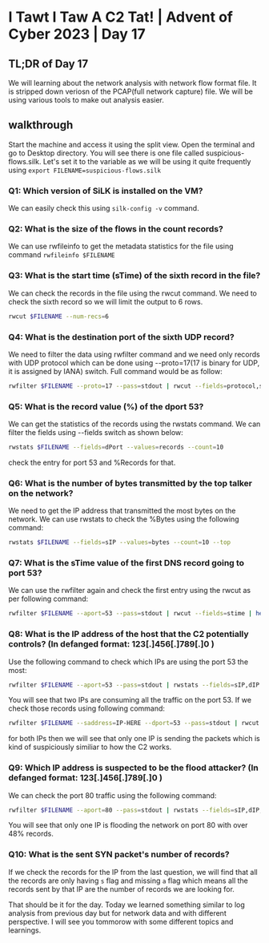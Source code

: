 # I Tawt I Taw A C2 Tat! | Advent of Cyber 2023 | Day 17

## TL;DR of Day 17

We will learning about the network analysis with network flow format file. It is stripped down veriosn of the PCAP(full network capture) file. We will be using various tools to make out analysis easier.

## walkthrough

Start the machine and access it using the split view. Open the terminal and go to Desktop directory. You will see there is one file called suspicious-flows.silk. Let's set it to the variable as we will be using it quite frequently using `export FILENAME=suspicious-flows.silk`

### Q1: Which version of SiLK is installed on the VM?

We can easily check this using `silk-config -v` command.

### Q2: What is the size of the flows in the count records?
We can use rwfileinfo to get the metadata statistics for the file using command `rwfileinfo $FILENAME`


### Q3: What is the start time (sTime) of the sixth record in the file?
We can check the records in the file using the rwcut command. We need to check the sixth record so we will limit the output to 6 rows.

```bash
rwcut $FILENAME --num-recs=6
```

### Q4: What is the destination port of the sixth UDP record?

We need to filter the data using rwfilter command and we need only records with UDP protocol which can be done using --proto=17(17 is binary for UDP, it is assigned by IANA) switch. Full command would be as follow:

```bash
rwfilter $FILENAME --proto=17 --pass=stdout | rwcut --fields=protocol,sIP,sPort,dIP,dPort --num-recs=6
```

### Q5: What is the record value (%) of the dport 53?

We can get the statistics of the records using the rwstats command. We can filter the fields using --fields switch as shown below:

```bash
rwstats $FILENAME --fields=dPort --values=records --count=10
```
check the entry for port 53 and %Records for that.

### Q6: What is the number of bytes transmitted by the top talker on the network?

We need to get the IP address that transmitted the most bytes on the network. We can use rwstats to check the %Bytes using the following command:

```bash
rwstats $FILENAME --fields=sIP --values=bytes --count=10 --top
```

### Q7: What is the sTime value of the first DNS record going to port 53?

We can use the rwfilter again and check the first entry using the rwcut as per following command:

```bash
rwfilter $FILENAME --aport=53 --pass=stdout | rwcut --fields=stime | head -1
```

### Q8: What is the IP address of the host that the C2 potentially controls? (In defanged format: 123[.]456[.]789[.]0 )

Use the following command to check which IPs are using the port 53 the most:

```bash
rwfilter $FILENAME --aport=53 --pass=stdout | rwstats --fields=sIP,dIP --values=records,bytes,packets --count=10
```
You will see that two IPs are consuming all the traffic on the port 53. If we check those records using following command:

```bash
rwfilter $FILENAME --saddress=IP-HERE --dport=53 --pass=stdout | rwcut --fields=sIP,dIP,stime | head -10
```
for both IPs then we will see that only one IP is sending the packets which is kind of suspiciously similiar to how the C2 works.

### Q9: Which IP address is suspected to be the flood attacker? (In defanged format: 123[.]456[.]789[.]0 )

We can check the port 80 traffic using the following command:

```bash
rwfilter $FILENAME --aport=80 --pass=stdout | rwstats --fields=sIP,dIP,dPort --count=10
```

You will see that only one IP is flooding the network on port 80 with over 48% records.

### Q10: What is the sent SYN packet's number of records?

If we check the records for the IP from the last question, we will find that all the records are only having `s` flag and missing `a` flag which means all the records sent by that IP are the number of records we are looking for.


That should be it for the day. Today we learned something similar to log analysis from previous day but for network data and with different perspective. I will see you tommorow with some different topics and learnings.
